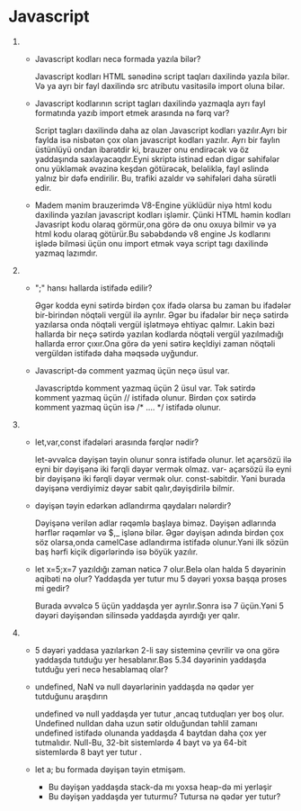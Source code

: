 # Javascript
1. * Javascript kodları necə formada yazıla bilər?

       Javascript kodları HTML sənədinə script taqları daxilində yazıla bilər. 
       Və ya ayrı bir fayl daxilində src atributu vasitəsilə import oluna bilər.

  
    * Javascript kodlarının script tagları daxilində yazmaqla ayrı fayl formatında yazıb import etmek arasında nə fərq var?
     
      Script tagları daxilində daha az olan Javascript kodları yazılır.Ayrı bir faylda isə nisbətən çox olan javascript kodları yazılır.
      Ayrı bir faylın üstünlüyü ondan ibarətdir ki, brauzer onu endirəcək və öz yaddaşında saxlayacaqdır.Eyni skriptə istinad edən digər səhifələr onu yükləmək əvəzinə keşdən götürəcək, beləliklə, fayl əslində yalnız bir dəfə endirilir.
     Bu, trafiki azaldır və səhifələri daha sürətli edir.

    * Madem mənim brauzerimdə V8-Engine yüklüdür niyə html kodu daxilində yazılan javascript kodları işləmir.
     Çünki HTML  həmin kodları Javasript kodu olaraq görmür,ona görə də onu oxuya bilmir və ya html kodu olaraq götürür.Bu səbəbdəndə v8 engine Js kodlarını işlədə bilməsi üçün onu import etmək vəya script tagı daxilində yazmaq lazımdır.

2.  * ";" hansı hallarda istifadə edilir?

      Əgər kodda eyni sətirdə  birdən çox ifadə olarsa  bu zaman bu ifadələr bir-birindən nöqtəli vergül ilə ayrılır. Əgər bu ifadələr bir neçə sətirdə yazılarsa onda nöqtəli vergül işlətməyə ehtiyac qalmır. Lakin bəzi hallarda bir neçə sətirdə yazılan kodlarda nöqtəli vergül yazılmadığı hallarda error çıxır.Ona görə də yeni sətirə keçldiyi zaman nöqtəli vergüldən istifadə daha məqsədə uyğundur.
    * Javascript-də comment yazmaq üçün neçə üsul var.
       
       Javascriptdə komment yazmaq üçün 2 üsul  var. 
       Tək sətirdə komment yazmaq üçün // istifadə olunur.
       Birdən çox sətirdə komment yazmaq üçün isə /* .... */ istifadə olunur.

3.  * let,var,const ifadələri arasında fərqlər nədir?
      
      let-əvvəlcə dəyişən təyin olunur sonra istifadə olunur. let açarsözü ilə eyni bir dəyişənə iki fərqli dəyər vermək olmaz.
      var- açarsözü ilə eyni bir dəyişənə iki fərqli dəyər vermək olur.
      const-sabitdir. Yəni burada dəyişənə verdiyimiz dəyər sabit qalır,dəyişdirilə bilmir.
    * dəyişən təyin edərkən adlandırma qaydaları nələrdir?
      
      Dəyişənə verilən adlar rəqəmlə başlaya biməz. Dəyişən adlarında hərflər rəqəmlər və $,_ işlənə bilər. Əgər dəyişən adında birdən çox söz olarsa,onda camelCase adlandırma istifadə olunur.Yəni ilk sözün baş hərfi kiçik digərlərində isə böyük yazılır.
    * let x=5;x=7 yazıldığı zaman nəticə 7 olur.Belə olan halda 5 dəyərinin aqibəti nə olur? Yaddaşda yer tutur mu 5 dəyəri yoxsa başqa proses mi gedir? 
       
       Burada əvvəlcə 5 üçün yaddaşda yer ayrılır.Sonra isə 7 üçün.Yəni 5 dəyəri dəyişəndən silinsədə yaddaşda ayırdığı yer qalır.
4.  * 5 dəyəri yaddasa yazılarkən 2-li say sisteminə çevrilir və ona görə yaddaşda tutduğu yer hesablanır.Bəs 5.34 dəyərinin yaddaşda tutduğu yeri necə hesablamaq olar?

    * undefined, NaN və null dəyərlərinin yaddaşda nə qədər yer tutduğunu araşdırın

      undefined və null yaddaşda yer tutur ,ancaq tutduqları yer boş olur. 
    Undefined nulldan daha uzun sətir olduğundan təhlil zamanı undefined istifadə olunanda yaddaşda 4 baytdan daha çox yer tutmalıdır.
    Null-Bu, 32-bit sistemlərdə 4 bayt və ya 64-bit sistemlərdə 8 bayt yer tutur .


    * let a; bu formada dəyişən təyin etmişəm.
       - Bu dəyişən yaddaşda stack-da mı yoxsa heap-də mi yerləşir
       - Bu dəyişən yaddaşda yer tuturmu? Tutursa nə qədər yer tutur?
      
